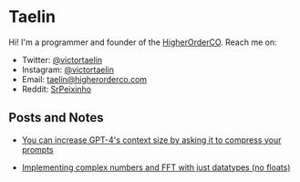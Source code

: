 # Taelin

Hi! I'm a programmer and founder of the [HigherOrderCO](http://github.com/HigherOrderCO). Reach me on:
- Twitter: [@victortaelin](https://twitter.com/victortaelin)
- Instagram: [@victortaelin](https://instagram.com/victortaelin)
- Email: [taelin@higherorderco.com](mailto:taelin@higherorderco.com)
- Reddit: [SrPeixinho](https://www.reddit.com/user/SrPeixinho/)

## Posts and Notes

- [You can increase GPT-4's context size by asking it to compress your prompts](https://gist.github.com/VictorTaelin/d293328f75291b23e203e9d9db9bd136)

- [Implementing complex numbers and FFT with just datatypes (no floats)](https://gist.github.com/VictorTaelin/5776ede998d0039ad1cc9b12fd96811c)
